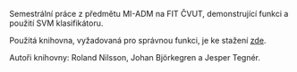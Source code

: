 Semestrální práce z předmětu MI-ADM na FIT ČVUT, demonstrující funkci a použití SVM klasifikátoru.

Použitá knihovna, vyžadovaná pro správnou funkci, je ke stažení [zde](http://www.mathematica-journal.com/issue/v10i1/contents/MathSVM.m). 

Autoři knihovny: Roland Nilsson, Johan Björkegren a Jesper Tegnér.
